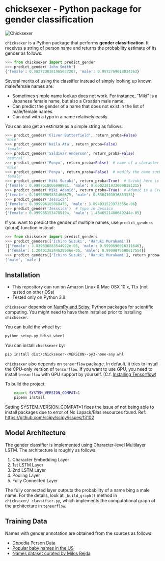 chicksexer - Python package for gender classification
=================================================================

![Chicksexer](images/chicksexer.jpg?raw=true "Title")

`chicksexer` is a Python package that performs **gender classification**. It receives a string of person name and returns the probability estimate of its gender as follows:

```python
>>> from chicksexer import predict_gender
>>> predict_gender('John Smith')
{'female': 0.0027230381965637207, 'male': 0.9972769618034363}
```

Several merits of using the classifier instead of simply looking up known male/female names are:

* Sometimes simple name lookup does not work. For instance, "Miki" is a Japanese female name, but also a Croatian male name.
* Can predict the gender of a name that does not exist in the list of male/female names.
* Can deal with a typo in a name relatively easily.

You can also get an estimate as a simple string as follows:

```python
>>> predict_gender('Oliver Butterfield', return_proba=False)
'male'
>>> predict_gender('Naila Ata', return_proba=False)
'female'
>>> predict_gender('Saldivar Anderson', return_proba=False)
'neutral'
>>> predict_gender('Ponyo', return_proba=False)  # name of a character from the film
'male'
>>> predict_gender('Ponya', return_proba=False)  # modify the name such that it sounds like a female name
'female'
>>> predict_gender('Miki Suzuki', return_proba=True)  # Suzuki here is a Japanese surname so Miki is a female name
{'female': 0.9997618066990981, 'male': 0.00023819330090191215}
>>> predict_gender('Miki Adamić', return_proba=True)  # Adamić is a Croatian surname so Miki is a male name
{'female': 0.16958969831466675, 'male': 0.8304103016853333}
>>> predict_gender('Jessica')
{'female': 0.999996105068476, 'male': 3.894931523973355e-06}
>>> predict_gender('Jesssica')  # typo in Jessica
{'female': 0.9999851534785194, 'male': 1.4846521480649244e-05}
```

If you want to predict the gender of multiple names, use `predict_genders` (plural) function instead:

```python
>>> from chicksexer import predict_genders
>>> predict_genders(['Ichiro Suzuki', 'Haruki Murakami'])
[{'female': 3.039836883544922e-05, 'male': 0.9999696016311646},
 {'female': 1.2040138244628906e-05, 'male': 0.9999879598617554}]
>>> predict_genders(['Ichiro Suzuki', 'Haruki Murakami'], return_proba=False)
['male', 'male']
```

Installation
------------
- This repository can run on Amazon Linux & Mac OSX 10.x, 11.x (not tested on other OSs)
- Tested only on Python 3.8

`chicksexer` depends on [NumPy and Scipy](https://www.scipy.org/install.html), Python packages for scientific computing. You might need to have them installed prior to installing `chicksexer`.

You can build the wheel by:
```bash
python setup.py bdist_wheel
```

You can install `chicksexer` by:

```bash
pip install dist/chicksexer-<VERSION>-py3-none-any.whl
```

`chicksexer` also depends on `tensorflow` package. In default, it tries to install the CPU-only version of `tensorflow`. If you want to use GPU, you need to install `tensorflow` with GPU support by yourself. (C.f. [Installing Tensorflow](https://www.tensorflow.org/install/))

To build the project:
```bash
    export SYSTEM_VERSION_COMPAT=1
    pipenv install
```
Setting SYSTEM_VERSION_COMPAT=1 fixes the issue of not being able to install packages due to error of No Lapack/Blas resources found. Ref: https://github.com/scipy/scipy/issues/13102

Model Architecture
------------------
The gender classifier is implemented using Character-level Multilayer LSTM. The architecture is roughly as follows:

1. Character Embedding Layer
2. 1st LSTM Layer
3. 2nd LSTM Layer
4. Pooling Layer
5. Fully Connected Layer

The fully connected layer outputs the probability of a name bing a male name. For the details, look at `_build_graph()` method in `chicksexer/_classifier.py`, which implements the computational graph of the architecture in `tensorflow`.

Training Data
-------------
Names with gender annotation are obtained from the sources as follows:

* [Dbpedia Person Data](http://downloads.dbpedia.org/2015-10/core-i18n/en/persondata_en.tql.bz2)
* [Popular baby names in the US](https://www.ssa.gov/oact/babynames/limits.html)
* [Names dataset curated by Milos Bejda](https://mbejda.github.io/)
